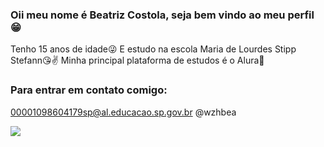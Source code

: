 ### Oii meu nome é Beatriz Costola, seja bem vindo ao meu perfil 😁
Tenho 15 anos de idade😜
E estudo na escola Maria de Lourdes Stipp Stefann😘✌
Minha principal plataforma de estudos é o Alura💋
### Para entrar em contato comigo:
00001098604179sp@al.educacao.sp.gov.br
@wzhbea

![](https://img1.picmix.com/output/pic/normal/9/4/1/0/11320149_ab39f.gif)
